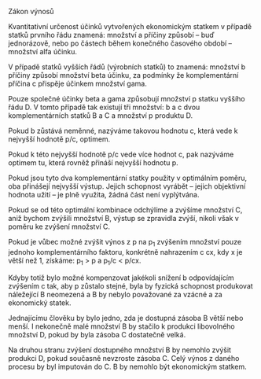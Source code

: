 Zákon výnosů <break time="1.2s" />

<prosody rate="95%"><emphasis level="moderate">Kvantitativní určenost účinků vytvořených ekonomickým statkem</emphasis> v případě statků prvního řádu znamená:</prosody> <break time="0.3s" /> množství a příčiny způsobí – buď jednorázově, nebo po částech během konečného časového období – množství <alias name="α">alfa</alias> účinku. <break time="0.7s" /> 

V případě statků vyšších řádů <break time="0.2s" /> (výrobních statků) <break time="0.2s" /> to znamená: <break time="0.3s" /> množství b příčiny způsobí množství <alias name="β">beta</alias> účinku, za podmínky že komplementární příčina c přispěje účinkem množství <alias name="γ">gama</alias>. <break time="0.7s" /> 

<emphasis level="moderate">Pouze společné účinky <alias name="β">beta</alias> a <alias name="γ">gama</alias> způsobují množství p statku vyššího řádu D.</emphasis> <break time="0.6s" /> V tomto případě tak existují tři množství: <break time="0.3s" /> b a c dvou komplementárních statků B a C <break time="0.2s" /> a množství p produktu D.

<break time="0.8s" />

Pokud b zůstává neměnné, <break time="0.3s" /> nazýváme takovou hodnotu c, která vede k nejvyšší hodnotě p/c, <break time="0.2s" /> <emphasis level="moderate">optimem</emphasis>. <break time="0.6s" /> 

Pokud k této nejvyšší hodnotě p/c vede více hodnot c, <break time="0.3s" /> pak nazýváme optimem tu, která rovněž přináší nejvyšší hodnotu p. <break time="0.7s" /> 

<prosody rate="90%">Pokud jsou tyto dva komplementární statky použity v optimálním poměru, <break time="0.3s" /> oba přinášejí nejvyšší výstup.</prosody> <break time="0.5s" /> Jejich schopnost vyrábět – jejich objektivní hodnota užití – je plně využita, <break time="0.2s" /> žádná část není vyplýtvána.

<break time="0.8s" />

Pokud se od této optimální kombinace odchýlíme <break time="0.2s" /> a zvýšíme množství C, <break time="0.2s" /> aniž bychom zvýšili množství B, <break time="0.3s" /> výstup se zpravidla zvýší, <break time="0.4s" /> nikoli však v poměru ke zvýšení množství C. <break time="0.7s" /> 

Pokud je vůbec možné zvýšit výnos z p na p<sub>1</sub> zvýšením množství pouze jednoho komplementárního faktoru, <break time="0.3s" /> konkrétně nahrazením c cx, <break time="0.2s" /> kdy x je větší než 1, <break time="0.3s" /> získáme: <break time="0.5s" /> p<sub>1</sub> > p <break time="0.3s" /> a p<sub>1</sub>/c < p/cx.

<break time="0.8s" />

<prosody rate="95%">Kdyby totiž bylo možné kompenzovat jakékoli snížení b odpovídajícím zvýšením c tak, <break time="0.3s" /> aby p zůstalo stejné, <break time="0.4s" /> byla by fyzická schopnost produkovat náležející B neomezená <break time="0.2s" /> a B by nebylo považované za vzácné a za ekonomický statek.</prosody> <break time="0.7s" /> 

<emphasis level="moderate">Jednajícímu člověku by bylo jedno, <break time="0.3s" /> zda je dostupná zásoba B větší nebo menší.</emphasis> <break time="0.5s" /> I nekonečně malé množství B by stačilo k produkci libovolného množství D, <break time="0.3s" /> pokud by byla zásoba C dostatečně velká. <break time="0.7s" /> 

Na druhou stranu zvýšení dostupného množství B by nemohlo zvýšit produkci D, <break time="0.3s" /> pokud současně nevzroste zásoba C. <break time="0.6s" /> Celý výnos z daného procesu by byl imputován do C. <break time="0.4s" /> B by nemohlo být ekonomickým statkem.
